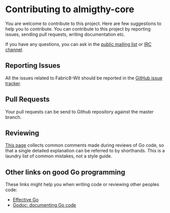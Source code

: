 # Contributing to almigthy-core

You are welcome to contribute to this project.  Here are few
suggestions to help you to contribute.  You can contribute to this
project by reporting issues, sending pull requests, writing
documentation etc.

If you have any questions, you can ask in the
[public mailing list](https://www.redhat.com/mailman/listinfo/almighty-public)
or
[IRC channel](http://webchat.freenode.net/?randomnick=1&channels=almighty).

## Reporting Issues

All the issues related to Fabric8-Wit should be reported in the
[GitHub issue tracker](https://github.com/fabric8-services/fabric8-wit/issues/new).

## Pull Requests

Your pull requests can be send to Github repository against the master
branch.

## Reviewing

[This page](https://github.com/golang/go/wiki/CodeReviewComments) collects common comments made during reviews of Go code, so that a single detailed explanation can be referred to by shorthands. This is a laundry list of common mistakes, not a style guide.

## Other links on good Go programming

These links might help you when writing code or reviewing other peoples code:

* [Effective Go](https://golang.org/doc/effective_go.html)
* [Godoc: documenting Go code](https://blog.golang.org/godoc-documenting-go-code)
